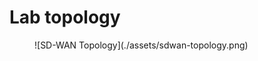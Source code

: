 # Lab topology


<figure markdown>
 ![SD-WAN Topology](./assets/sdwan-topology.png)
</figure>

<map name="image-map">
    <area target="" alt="Singapore-Branch" title="Singapore-Branch" href="telnet://127.0.0.1:9007" coords="603,245,31" shape="circle">
    <area target="" alt="Singapore-FW" title="Singapore-FW" href="telnet://127.0.0.1:9008" coords="800,226,841,251" shape="rect">    
    <area target="" alt="London-Branch" title="London-Branch" href="telnet://127.0.0.1:9004" coords="291,246,31" shape="circle">
    <area target="" alt="London-FW" title="London-FW" href="telnet://127.0.0.1:9005" coords="62,228,98,257" shape="rect">  
    <area target="" alt="Stockholm-Branch" title="Stockholm-Branch" href="telnet://127.0.0.1:9009" coords="278,733,35" shape="circle">
    <area target="" alt="Stockholm-User" title="Stockholm-User" href="telnet://127.0.0.1:9011" coords="43,816,87,849" shape="rect">
    <area target="" alt="Stockholm-FW" title="Stockholm-FW" href="telnet://127.0.0.1:9010" coords="42,713,84,744" shape="rect"> 
    <area target="" alt="Sydney-Branch" title="Sydney-Branch" href="telnet://127.0.0.1:9012" coords="603,733,30" shape="circle">
    <area target="" alt="Sydney-FW" title="Sydney-FW" href="telnet://127.0.0.1:9013" coords="802,707,840,737" shape="rect">
    <area target="" alt="Sydney-User" title="Sydney-User" href="telnet://127.0.0.1:9014" coords="801,818,843,848" shape="rect">
    <area target="" alt="Controller-1" title="Controller-1" href="telnet://127.0.0.1:9002" coords="454,30,36" shape="circle">
</map>
